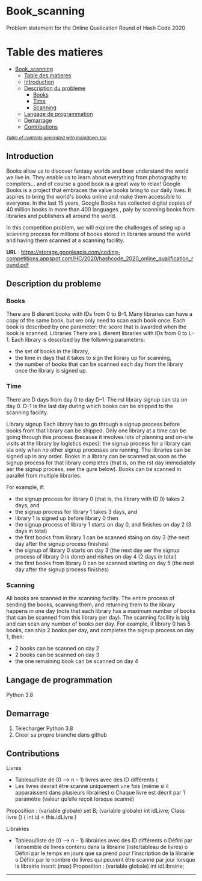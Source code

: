 # Book_scanning
Problem statement for the Online Qualication Round of Hash Code 2020

# Table des matieres

- [Book_scanning](#book-scanning)
  * [Table des matieres](#table-des-matieres)
  * [Introduction](#introduction)
  * [Description du probleme](#description-du-probleme)
    + [Books](#books)
    + [Time](#time)
    + [Scanning](#scanning)
  * [Langage de programmation](#langage-de-programmation)
  * [Demarrage](#demarrage)
  * [Contributions](#contributions)

<small><i><a href='http://ecotrust-canada.github.io/markdown-toc/'>Table of contents generated with markdown-toc</a></i></small>


## Introduction

Books allow us to discover fantasy worlds and beer understand the world we live in.
They enable us to learn about everything from photography to compilers… and of
course a good book is a great way to relax!
Google Books is a project that embraces the value books bring to our daily lives. It
aspires to bring the world's books online and make them accessible to everyone. In the
last 15 years, Google Books has collected digital copies of 40 million books in more
than 400 languages , paly by scanning books from libraries and publishers all around
the world.

In this competition problem, we will explore the challenges of seing up a scanning
process for millions of books stored in libraries around the world and having them
scanned at a scanning facility.

**URL** : <https://storage.googleapis.com/coding-competitions.appspot.com/HC/2020/hashcode_2020_online_qualification_round.pdf>

## Description du probleme

### Books
There are B dierent books with IDs from 0 to B–1. Many libraries can have a copy of
the same book, but we only need to scan each book once. Each book is described by
one parameter: the score that is awarded when the book is scanned.
Libraries
There are L dierent libraries with IDs from 0 to L–1. Each library is described by the
following parameters:
+ the set of books in the library,
+ the time in days that it takes to sign the library up for scanning,
+ the number of books that can be scanned each day from the library once the
library is signed up.

### Time
There are D days from day 0 to day D–1. The rst library signup can sta on day 0. D–1
is the last day during which books can be shipped to the scanning facility.

Library signup
Each library has to go through a signup process before books from that library can be
shipped. Only one library at a time can be going through this process (because it
involves lots of planning and on-site visits at the library by logistics expes): the signup
process for a library can sta only when no other signup processes are running. The
libraries can be signed up in any order.
Books in a library can be scanned as soon as the signup process for that library
completes (that is, on the rst day immediately aer the signup process, see the gure
below). Books can be scanned in parallel from multiple libraries.

For example, if:
+ the signup process for library 0 (that is, the library with ID 0) takes 2 days, and
+  the signup process for library 1 takes 3 days, and
+  library 1 is signed up before library 0
then
+ the signup process of library 1 starts on day 0, and finishes on day 2 (3 days in
total)
+ the first books from library 1 can be scanned staing on day 3 (the next day
after the signup process finishes)
+ the signup of library 0 starts on day 3 (the next day aer the signup process
of library 0 is done) and nishes on day 4 (2 days in total)
+ the first books from library 0 can be scanned starting on day 5 (the next day
after the signup process finishes)

### Scanning
All books are scanned in the scanning facility. The entire process of sending the books,
scanning them, and returning them to the library happens in one day (note that each
library has a maximum number of books that can be scanned from this library per day).
The scanning facility is big and can scan any number of books per day.
For example, if library 0 has 5 books, can ship 2 books per day, and completes the
signup process on day 1, then:
+ 2 books can be scanned on day 2
+ 2 books can be scanned on day 3
+ the one remaining book can be scanned on day 4


## Langage de programmation 

Python 3.8


## Demarrage

1. Telecharger Python 3.8
2. Creer sa propre branche dans github 


## Contributions

Livres
  -	Tableau/liste de (0 --> n – 1) livres avec des ID différents ( 
  -	Les livres devrait être scanné uniquement une fois (même si il apparaissent dans plusieurs librairies) 
      o	Chaque livre est décrit par 1 paramètre (valeur qu’elle reçoit lorsque scanné)

Proposition : 
(variable globale) set B; 
(variable globale) int idLivre;
Class livre () {
    int id = this.idLivre
}

Librairies
  -	Tableau/liste de (0 --> n – 1) librairies avec des ID différents 
      o	Défini par l’ensemble de livres contenu dans la librairie (liste/tableau de livres)
      o	Défini par le temps en jours que sa prend pour l’inscription de la librairie
      o	Défini par le nombre de livres qui peuvent être scanné par jour lorsque la librairie inscrit (max)
Proposition : 
(variable globale) int idLibrairie;

---
